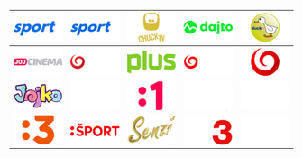 | ![](https://raw.githubusercontent.com/RevGear/logo/master/Countries/SK/Arena-Sport1.png) | ![](https://raw.githubusercontent.com/RevGear/logo/master/Countries/SK/Arena-Sport2.png) | ![](https://raw.githubusercontent.com/RevGear/logo/master/Countries/SK/Chuck-TV.png) | ![](https://raw.githubusercontent.com/RevGear/logo/master/Countries/SK/Dajto.png) | ![](https://raw.githubusercontent.com/RevGear/logo/master/Countries/SK/Duck-TV.png) | 
|:---:|:---:|:---:|:---:|:---:| 
| ![](https://raw.githubusercontent.com/RevGear/logo/master/Countries/SK/Joj-Cinema.png) | ![](https://raw.githubusercontent.com/RevGear/logo/master/Countries/SK/Joj-Family.png) | ![](https://raw.githubusercontent.com/RevGear/logo/master/Countries/SK/Joj-Plus.png) | ![](https://raw.githubusercontent.com/RevGear/logo/master/Countries/SK/Joj-Sport.png) | ![](https://raw.githubusercontent.com/RevGear/logo/master/Countries/SK/Joj.png) | 
| ![](https://raw.githubusercontent.com/RevGear/logo/master/Countries/SK/Jojko.png) | ![](https://raw.githubusercontent.com/RevGear/logo/master/Countries/SK/Lifetv.png) | ![](https://raw.githubusercontent.com/RevGear/logo/master/Countries/SK/RTVS-1.png) | ![](https://raw.githubusercontent.com/RevGear/logo/master/Countries/SK/RTVS-2.png) | ![](https://raw.githubusercontent.com/RevGear/logo/master/Countries/SK/RTVS-24.png) | 
| ![](https://raw.githubusercontent.com/RevGear/logo/master/Countries/SK/RTVS-3.png) | ![](https://raw.githubusercontent.com/RevGear/logo/master/Countries/SK/RTVS-Sport.png) | ![](https://raw.githubusercontent.com/RevGear/logo/master/Countries/SK/Senzi.png) | ![](https://raw.githubusercontent.com/RevGear/logo/master/Countries/SK/TA3.png) | ![](https://raw.githubusercontent.com/RevGear/logo/master/Countries/SK/TV-Raj.png) | 
